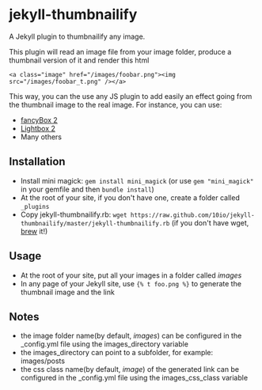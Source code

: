 # jekyll-thumbnailify


A Jekyll plugin to thumbnailify any image.

This plugin will read an image file from your image folder, produce a thumbnail version of it and render this html
```
<a class="image" href="/images/foobar.png"><img src="/images/foobar_t.png" /></a>
```

This way, you can the use any JS plugin to add easily an effect going from the thumbnail image to the real image.
For instance, you can use:

* [fancyBox 2](http://fancyapps.com/fancybox/)
* [Lightbox 2](http://lokeshdhakar.com/projects/lightbox2/)
* Many others

## Installation
* Install mini magick: `gem install mini_magick` (or use `gem "mini_magick"` in your gemfile and then `bundle install`)
* At the root of your site, if you don't have one, create a folder called `_plugins`
* Copy jekyll-thumbnailify.rb: `wget https://raw.github.com/10io/jekyll-thumbnailify/master/jekyll-thumbnailify.rb` (if you don't have wget, [brew](http://mxcl.github.com/homebrew/) it!)

## Usage
* At the root of your site, put all your images in a folder called _images_
* In any page of your Jekyll site, use `{% t foo.png %}` to generate the thumbnail image and the link

## Notes
* the image folder name(by default, _images_) can be configured in the \_config.yml file using the images\_directory variable
* the images\_directory can point to a subfolder, for example: images/posts
* the css class name(by default, _image_) of the generated link can be configured in the \_config.yml file using the images\_css\_class variable
